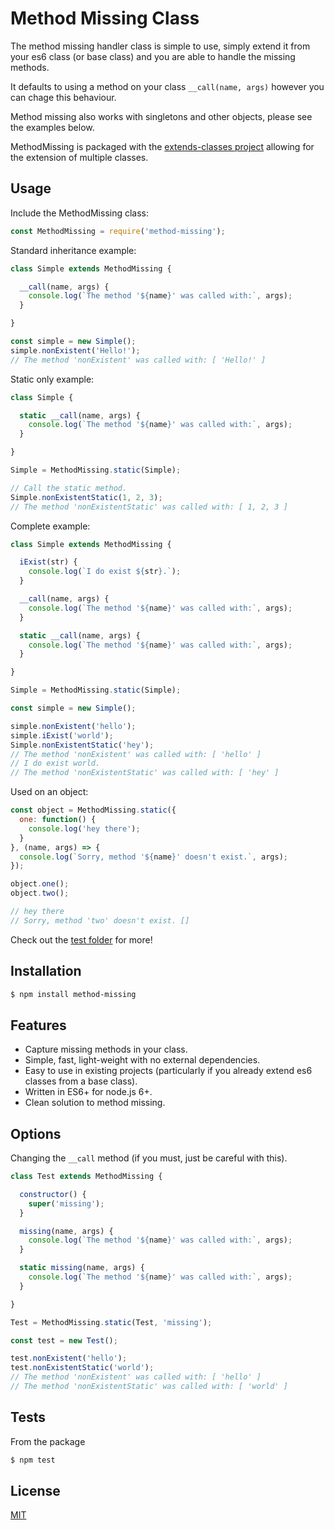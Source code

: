 # Method Missing Class

  The method missing handler class is simple to use, simply extend it from your es6 class (or base class) and you are able to handle the missing methods.

  It defaults to using a method on your class `__call(name, args)` however you can chage this behaviour.

  Method missing also works with singletons and other objects, please see the examples below.

  MethodMissing is packaged with the [extends-classes project](https://www.npmjs.com/package/extends-classes) allowing for the extension of multiple classes.

## Usage

Include the MethodMissing class:

```js
const MethodMissing = require('method-missing');
```

Standard inheritance example:

```js
class Simple extends MethodMissing {

  __call(name, args) {
    console.log(`The method '${name}' was called with:`, args);
  }

}

const simple = new Simple();
simple.nonExistent('Hello!');
// The method 'nonExistent' was called with: [ 'Hello!' ]
```

Static only example:

```js
class Simple {

  static __call(name, args) {
    console.log(`The method '${name}' was called with:`, args);
  }

}

Simple = MethodMissing.static(Simple);

// Call the static method.
Simple.nonExistentStatic(1, 2, 3);
// The method 'nonExistentStatic' was called with: [ 1, 2, 3 ]
```

Complete example:

```js
class Simple extends MethodMissing {

  iExist(str) {
    console.log(`I do exist ${str}.`);
  }

  __call(name, args) {
    console.log(`The method '${name}' was called with:`, args);
  }

  static __call(name, args) {
    console.log(`The method '${name}' was called with:`, args);
  }

}

Simple = MethodMissing.static(Simple);

const simple = new Simple();

simple.nonExistent('hello');
simple.iExist('world');
Simple.nonExistentStatic('hey');
// The method 'nonExistent' was called with: [ 'hello' ]
// I do exist world.
// The method 'nonExistentStatic' was called with: [ 'hey' ]
```
Used on an object:

```js
const object = MethodMissing.static({
  one: function() {
    console.log('hey there');
  }
}, (name, args) => {
  console.log(`Sorry, method '${name}' doesn't exist.`, args);
});

object.one();
object.two();

// hey there
// Sorry, method 'two' doesn't exist. []
```

Check out the [test folder](test) for more!

## Installation

```bash
$ npm install method-missing
```

## Features

  * Capture missing methods in your class.
  * Simple, fast, light-weight with no external dependencies.
  * Easy to use in existing projects (particularly if you already extend es6 classes from a base class).
  * Written in ES6+ for node.js 6+.
  * Clean solution to method missing.

## Options

Changing the `__call` method (if you must, just be careful with this).

```js
class Test extends MethodMissing {

  constructor() {
    super('missing');
  }

  missing(name, args) {
    console.log(`The method '${name}' was called with:`, args);
  }

  static missing(name, args) {
    console.log(`The method '${name}' was called with:`, args);
  }

}

Test = MethodMissing.static(Test, 'missing');

const test = new Test();

test.nonExistent('hello');
test.nonExistentStatic('world');
// The method 'nonExistent' was called with: [ 'hello' ]
// The method 'nonExistentStatic' was called with: [ 'world' ]
```

## Tests

  From the package 

  ```bash
  $ npm test
  ```

## License

  [MIT](LICENSE)